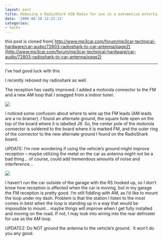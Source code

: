 ```yaml
---
layout: post
title: Reboxing a RadioShark USB Radio for use in a automotive entertainment PC (CarPC)
date: '2006-08-28 12:22:12'
categories:
- hacks
---
```



this post is cloned from[ http://www.mp3car.com/forum/mp3car-technical-hardware/car-audio/72803-radioshark-to-car-antenna/page2](http://www.mp3car.com/forum/mp3car-technical-hardware/car-audio/72803-radioshark-to-car-antenna/page2)

- - - - - -

I’ve had good luck with this

I recently reboxed my radioshark as well.

The reception has vastly improved. I added a motorola connector to the FM and a new AM loop that I snagged from a indoor tuner.

![](https://i0.wp.com/www.repulsor.net/forum_pics/rs1.jpg?w=840)

I noticed some confusion about where to wire up the FM leads (AM leads are a no brainer). I found an alternate ground, the square hole open on the top of the board where it is labelled J9. So, the center pole of the motorola connector is soldered to the board where it is marked FM, and the outer ring of the connector to the new alternate ground I found on the RadioShark board.

UPDATE: I’m now wondering if using the vehicle’s ground might improve reception – maybe utilizing the metal on the car as antenna might not be a bad thing… of course, could add tremendous amounts of noise and interference…

![](https://i0.wp.com/www.repulsor.net/forum_pics/rs2.jpg?w=840)

I haven’t run the car outside of the garage with the RS hooked up, so I don’t know how reception is affected when the car is moving, but in my garage the FM reception is pretty good. I’m still fiddling with AM, as I’d like to mount the loop under my dash. Problem is that the station I listen to the most comes in best when the loop is standing up in a way that would be impossible to mount… maybe things will improve when I get fully installed and moving on the road. If not, I may look into wiring into the rear defroster for use as the AM loop.

UPDATE2: Do NOT ground the antenna to the vehicle’s ground.  It won’t do you any good.


